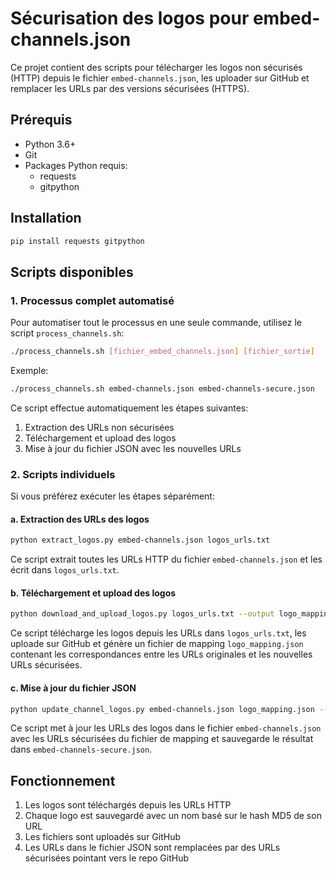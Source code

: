 # Sécurisation des logos pour embed-channels.json

Ce projet contient des scripts pour télécharger les logos non sécurisés (HTTP) depuis le fichier `embed-channels.json`, les uploader sur GitHub et remplacer les URLs par des versions sécurisées (HTTPS).

## Prérequis

- Python 3.6+
- Git
- Packages Python requis:
  - requests
  - gitpython

## Installation

```bash
pip install requests gitpython
```

## Scripts disponibles

### 1. Processus complet automatisé

Pour automatiser tout le processus en une seule commande, utilisez le script `process_channels.sh`:

```bash
./process_channels.sh [fichier_embed_channels.json] [fichier_sortie]
```

Exemple:
```bash
./process_channels.sh embed-channels.json embed-channels-secure.json
```

Ce script effectue automatiquement les étapes suivantes:
1. Extraction des URLs non sécurisées
2. Téléchargement et upload des logos
3. Mise à jour du fichier JSON avec les nouvelles URLs

### 2. Scripts individuels

Si vous préférez exécuter les étapes séparément:

#### a. Extraction des URLs des logos

```bash
python extract_logos.py embed-channels.json logos_urls.txt
```

Ce script extrait toutes les URLs HTTP du fichier `embed-channels.json` et les écrit dans `logos_urls.txt`.

#### b. Téléchargement et upload des logos

```bash
python download_and_upload_logos.py logos_urls.txt --output logo_mapping.json
```

Ce script télécharge les logos depuis les URLs dans `logos_urls.txt`, les uploade sur GitHub et génère un fichier de mapping `logo_mapping.json` contenant les correspondances entre les URLs originales et les nouvelles URLs sécurisées.

#### c. Mise à jour du fichier JSON

```bash
python update_channel_logos.py embed-channels.json logo_mapping.json --output embed-channels-secure.json
```

Ce script met à jour les URLs des logos dans le fichier `embed-channels.json` avec les URLs sécurisées du fichier de mapping et sauvegarde le résultat dans `embed-channels-secure.json`.

## Fonctionnement

1. Les logos sont téléchargés depuis les URLs HTTP
2. Chaque logo est sauvegardé avec un nom basé sur le hash MD5 de son URL
3. Les fichiers sont uploadés sur GitHub
4. Les URLs dans le fichier JSON sont remplacées par des URLs sécurisées pointant vers le repo GitHub
